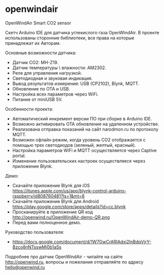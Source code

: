 # openwindair
OpenWindAir Smart CO2 sensor

Скетч Arduino IDE для датчика углекислого газа OpenWindAir.
В проекте использованы сторонние библиотеки, все права на которые принадлежат их Авторам.

Основные возможности датчика: 
* Датчик CO2: MH-Z19.
* Датчик температуры \ влажности: AM2302.
* Реле для управления нагрузкой.
* Светодиодная и звуковая индикация.
* Вывод результатов измерения: USB (CP2102), Blynk, MQTT.
* Обновление по OTA и USB.
* Настройка всех параметров через WiFi.
* Питание от miniUSB 5V.

Особенности проекта:
* Автоматический инкремент версии ПО при сборке в Arduino IDE.
* Возможно активировать ОТА обновление на удаленном устройстве.
* Реализована отправка показаний на сайт narodmon.ru по протоколу MQTT.
* Возможен офлайн режим, когда уровень СО2 отображается с помощью трех светодиодов (зеленый, желтый, красный).
* Настройка параметров WiFi и MQTT осуществляется через Сaptive portal.
* Изменение пользовательских настроек осуществляеся через приложение Blynk.

Демо:
* Скачайте приложение Blynk для iOS https://itunes.apple.com/us/app/blynk-control-arduino-raspberry/id808760481?ls=1&mt=8
* Скачайте приложение Blynk для Android	https://play.google.com/store/apps/details?id=cc.blynk
* Просканируйте в приложение QR код http://openwind.ru/OpenWindAir-demo-QR.png
* Перед вами полноценное демо.

Руководство пользователя:
* https://docs.google.com/document/d/1W7GwCrARlAdxi2InBdqVjrY-Bzco8nNTsswMj0b1aSs

Подробнее про датчик OpenWindAir - читайте на сайте http://openwind.ru, вопросы и пожелания отправляйте по адресу hello@openwind.ru


